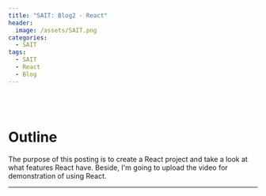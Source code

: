 ```yaml
---
title: "SAIT: Blog2 - React"
header:
  image: /assets/SAIT.png
categories:
  - SAIT
tags:
  - SAIT
  - React
  - Blog
---
```


<br>
<br>

# Outline
The purpose of this posting is to create a React project and take a look at what features React have. Beside, I'm going to upload the video for demonstration of using React. 

---  
